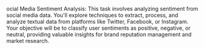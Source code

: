 ocial Media Sentiment Analysis: This task involves analyzing sentiment from social media data. You'll explore techniques to extract, process, and analyze textual data from platforms like Twitter, Facebook, or Instagram. Your objective will be to classify user sentiments as positive, negative, or neutral, providing valuable insights for brand reputation management and market research.
